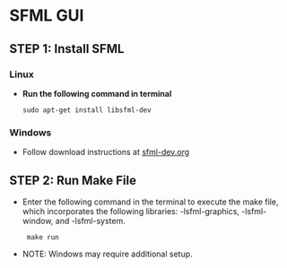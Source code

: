 # SFML GUI


  ## STEP 1: Install SFML
  ### Linux
- **Run the following command in terminal**

    ```shell script
    sudo apt-get install libsfml-dev
    ```
  
 ### Windows
   - Follow download instructions at [sfml-dev.org](https://www.sfml-dev.org/)

## STEP 2: Run Make File
- Enter the following command in the terminal to execute the make file, which incorporates the following libraries: -lsfml-graphics, -lsfml-window, and -lsfml-system.
   ```shell script
    make run
    ```
- NOTE: Windows may require additional setup.
  
